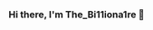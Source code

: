 ### Hi there, I'm The_Bi11iona1re 👋

[website]: nebula.client
[twitter]: https://twitter.com/The_Bi11iona1re
[youtube]: https://www.youtube.com/channel/UC-vHlQw_HVizwNB4KsutmOg
